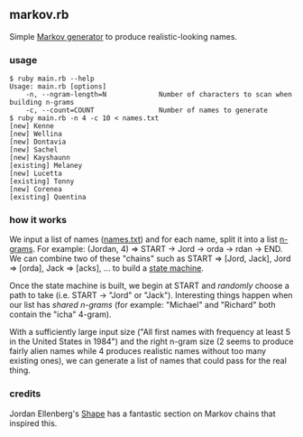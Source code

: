## markov.rb

Simple [Markov generator](https://en.wikipedia.org/wiki/Markov_chain#Markov_text_generators) to produce
realistic-looking names.

### usage

```
$ ruby main.rb --help
Usage: main.rb [options]
    -n, --ngram-length=N             Number of characters to scan when building n-grams
    -c, --count=COUNT                Number of names to generate
$ ruby main.rb -n 4 -c 10 < names.txt
[new] Kenne
[new] Wellina
[new] Dontavia
[new] Sachel
[new] Kayshaunn
[existing] Melaney
[new] Lucetta
[existing] Tonny
[new] Corenea
[existing] Quentina
```

### how it works

We input a list of names ([names.txt](/names.txt)) and for each name, split it into a list [n-grams](https://en.wikipedia.org/wiki/N-gram). For example: (Jordan, 4) => START -> Jord -> orda -> rdan -> END. We can combine two of these "chains" such as START => [Jord, Jack], Jord => [orda], Jack => [acks], ... to build a [state machine](https://en.wikipedia.org/wiki/Finite-state_machine).

Once the state machine is built, we begin at START and _randomly_ choose a path to take (i.e. START -> "Jord" or "Jack"). Interesting things happen when our list has _shared n-grams_ (for example: "Michael" and "Richard" both contain the "icha" 4-gram).

With a sufficiently large input size ("All first names with frequency at least 5 in the United States in 1984") and the right n-gram size (2 seems to produce fairly alien names while 4 produces realistic names without too many existing ones), we can generate a list of names that could pass for the real thing.

### credits

Jordan Ellenberg's [Shape](https://amzn.to/3yKptm0) has a fantastic section on Markov chains that inspired this.
